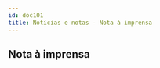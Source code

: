 ```yaml
---
id: doc101
title: Notícias e notas - Nota à imprensa
---
```


## Nota à imprensa


<script src="//rss.bloople.net/?url=https%3A%2F%2Fwww.bcb.gov.br%2Fapi%2Ffeed%2Fsitebcb%2Fsitefeeds%2FnotasImprensa%3Fano%3D2021&showtitle=false&type=js"></script>


